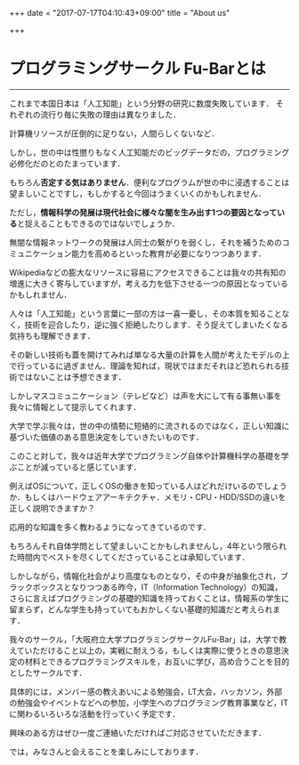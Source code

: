 +++
date = "2017-07-17T04:10:43+09:00"
title = "About us"

+++

# プログラミングサークル Fu-Barとは
<hr />

これまで本国日本は「人工知能」という分野の研究に数度失敗しています．
それぞれの流行り毎に失敗の理由は異なりました．

計算機リソースが圧倒的に足りない，人間らしくないなど．

しかし，世の中は性懲りもなく人工知能だのビッグデータだの，プログラミング必修化だのとのたまっています．

もちろん**否定する気はありません**．便利なプログラムが世の中に浸透することは望ましいことですし，もしかすると今回はうまくいくのかもしれません．

ただし，**情報科学の発展は現代社会に様々な闇を生み出す1つの要因となっている**と捉えることもできるのではないでしょうか．

無闇な情報ネットワークの発展は人同士の繋がりを弱くし，それを補うためのコミュニケーション能力を高めるといった教育が必要になりつつあります．

Wikipediaなどの膨大なリソースに容易にアクセスできることは我々の共有知の増進に大きく寄与していますが，考える力を低下させる一つの原因となっているかもしれません．

人々は「人工知能」という言葉に一部の方は一喜一憂し，その本質を知ることなく，技術を迎合したり，逆に強く拒絶したりします．そう捉えてしまいたくなる気持ちも理解できます．

その新しい技術も蓋を開けてみれば単なる大量の計算を人間が考えたモデルの上で行っているに過ぎません．理論を知れば，現状ではまだそれほど恐れられる技術ではないことは予想できます．

しかしマスコミュニケーション（テレビなど）は声を大にして有る事無い事を我々に情報として提示してくれます．

大学で学ぶ我々は，世の中の情勢に短絡的に流されるのではなく，正しい知識に基づいた価値のある意思決定をしていきたいものです．

このこと対して，我々は近年大学でプログラミング自体や計算機科学の基礎を学ぶことが減っていると感じています．

例えばOSについて，正しくOSの働きを知っている人はどれだけいるのでしょうか．もしくはハードウェアアーキテクチャ．メモリ・CPU・HDD/SSDの違いを正しく説明できますか？

応用的な知識を多く教わるようになってきているのです．

もちろんそれ自体学問として望ましいことかもしれませんし，4年という限られた時間内でベストを尽くしてくださっていることは承知しています．

しかしながら，情報化社会がより高度なものとなり，その中身が抽象化され，ブラックボックスとなりつつある昨今，IT（Information Technology）の知識，さらに言えばプログラミングの基礎的知識を持っておくことは，情報系の学生に留まらず，どんな学生も持っていてもおかしくない基礎的知識だと考えられます．

我々のサークル，「大阪府立大学プログラミングサークルFu-Bar」は，大学で教えていただけること以上の，実戦に耐えうる，もしくは実際に使うときの意思決定の材料とできるプログラミングスキルを，お互いに学び，高め合うことを目的としたサークルです．

具体的には，メンバー感の教えあいによる勉強会，LT大会，ハッカソン，外部の勉強会やイベントなどへの参加，小学生へのプログラミング教育事業など，ITに関わるいろいろな活動を行っていく予定です．

興味のある方はぜひ一度ご連絡いただければご対応させていただきます．

では，みなさんと会えることを楽しみにしております．